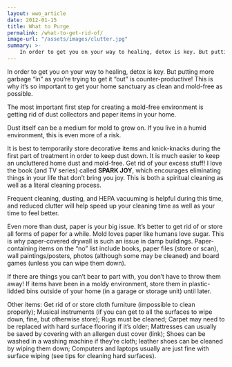 ```yaml
---
layout: wwo_article
date: 2012-01-15
title: What to Purge
permalink: /what-to-get-rid-of/
image-url: "/assets/images/clutter.jpg"
summary: >-
    In order to get you on your way to healing, detox is key. But putting more garbage “in” as you’re trying to get it “out” is counter-productive!  This is why it’s so important to get your home sanctuary as clean and mold-free as possible..
---
```


In order to get you on your way to healing, detox is key. But putting more garbage “in” as you’re trying to get it “out” is counter-productive!  This is why it’s so important to get your home sanctuary as clean and mold-free as possible.

The most important first step for creating a mold-free environment is getting rid of dust collectors and paper items in your home. 

Dust itself can be a medium for mold to grow on. If you live in a humid environment, this is even more of a risk. 

It is best to temporarily store decorative items and knick-knacks during the first part of treatment in order to keep dust down. It is much easier to keep an uncluttered home dust and mold-free. Get rid of your excess stuff! I love the book (and TV series) called __SPARK JOY__, which encourages eliminating things in your life that don’t bring you joy. This is both a spiritual cleaning as well as a literal cleaning process. 

Frequent cleaning, dusting, and HEPA vacuuming is helpful during this time, and reduced clutter will help speed up your cleaning time as well as your time to feel better. 

Even more than dust, paper is your big issue. It’s better to get rid of or store all forms of paper for a while. Mold loves paper like humans love sugar. This is why paper-covered drywall is such an issue in damp buildings. Paper-containing items on the “no” list include books, paper files (store or scan), wall paintings/posters, photos (although some may be cleaned) and board games (unless you can wipe them down). 

If there are things you can’t bear to part with, you don’t have to throw them away!  If items have been in a moldy environment, store them in plastic-lidded bins outside of your home (in a garage or storage unit) until later. 

Other items:
Get rid of or store cloth furniture (impossible to clean properly); 
Musical instruments (if you can get to all the surfaces to wipe down, fine, but otherwise store);
Rugs must be cleaned;
Carpet may need to be replaced with hard surface flooring if it’s older;
Mattresses can usually be saved by covering with an allergen dust cover (link); 
Shoes can be washed in a washing machine if they’re cloth; leather shoes can be cleaned by wiping them down;
Computers and laptops usually are just fine with surface wiping (see tips for cleaning hard surfaces).
